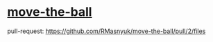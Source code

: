 # [move-the-ball](https://rmasnyuk.github.io/move-the-ball/)

pull-request: https://github.com/RMasnyuk/move-the-ball/pull/2/files

